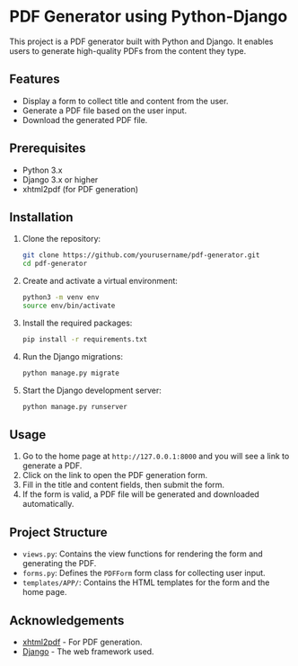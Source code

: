 # PDF Generator using Python-Django

This project is a PDF generator built with Python and Django. It enables users to generate high-quality PDFs from the content they type.

## Features

- Display a form to collect title and content from the user.
- Generate a PDF file based on the user input.
- Download the generated PDF file.

## Prerequisites

- Python 3.x
- Django 3.x or higher
- xhtml2pdf (for PDF generation)

## Installation

1. Clone the repository:

    ```sh
    git clone https://github.com/yourusername/pdf-generator.git
    cd pdf-generator
    ```

2. Create and activate a virtual environment:

    ```sh
    python3 -m venv env
    source env/bin/activate
    ```

3. Install the required packages:

    ```sh
    pip install -r requirements.txt
    ```

4. Run the Django migrations:

    ```sh
    python manage.py migrate
    ```

5. Start the Django development server:

    ```sh
    python manage.py runserver
    ```

## Usage

1. Go to the home page at `http://127.0.0.1:8000` and you will see a link to generate a PDF.
2. Click on the link to open the PDF generation form.
3. Fill in the title and content fields, then submit the form.
4. If the form is valid, a PDF file will be generated and downloaded automatically.

## Project Structure

- `views.py`: Contains the view functions for rendering the form and generating the PDF.
- `forms.py`: Defines the `PDFForm` form class for collecting user input.
- `templates/APP/`: Contains the HTML templates for the form and the home page.

## Acknowledgements

- [xhtml2pdf](https://pypi.org/project/xhtml2pdf/) - For PDF generation.
- [Django](https://www.djangoproject.com/) - The web framework used.
